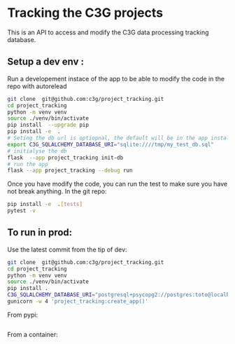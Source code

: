 # Tracking the C3G projects

This is an API to access and modify the C3G data processing tracking database.


## Setup a dev env :
Run a developement instace of the app to be able to modify the code in the repo with autorelead 
```bash
git clone  git@github.com:c3g/project_tracking.git
cd project_tracking
python -m venv venv
source ./venv/bin/activate
pip install  --upgrade pip
pip install -e  .
# Seting the db url is optiopnal, the default will be in the app installation folder
export C3G_SQLALCHEMY_DATABASE_URI="sqlite:////tmp/my_test_db.sql" 
# initialyse the db
flask  --app project_tracking init-db
# run the app 
flask --app project_tracking --debug run
```
Once you have modify the code, you can run the test to make sure you have not break anything. In the git repo:
```bash
pip install -e  .[tests]
pytest -v
```


## To run in prod:

Use the latest commit from the tip of dev:
```bash
git clone  git@github.com:c3g/project_tracking.git
cd project_tracking
python -m venv venv
source ./venv/bin/activate
pip install .
C3G_SQLALCHEMY_DATABASE_URI="postgresql+psycopg2://postgres:toto@localhost/c3g_track?client_encoding=utf8" 
gunicorn -w 4 'project_tracking:create_app()'
```

From pypi:
```

```
From a container:
```

```



